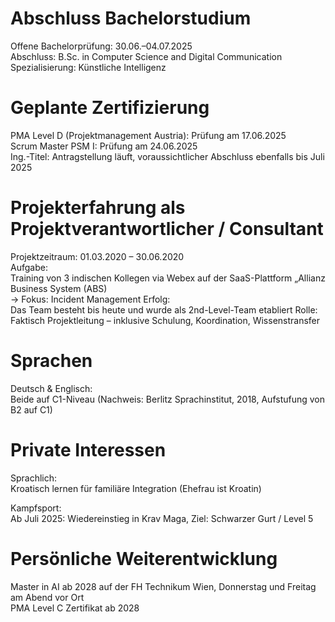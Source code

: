# Abschluss Bachelorstudium<br/>
  Offene Bachelorprüfung: 30.06.–04.07.2025<br/>
  Abschluss: B.Sc. in Computer Science and Digital Communication<br/>
  Spezialisierung: Künstliche Intelligenz<br/>

# Geplante Zertifizierung<br/>
  PMA Level D (Projektmanagement Austria): Prüfung am 17.06.2025<br/>
  Scrum Master PSM I: Prüfung am 24.06.2025<br/>
  Ing.-Titel: Antragstellung läuft, voraussichtlicher Abschluss ebenfalls bis Juli 2025<br/>
  
# Projekterfahrung als Projektverantwortlicher / Consultant<br/>
  Projektzeitraum: 01.03.2020 – 30.06.2020<br/>
  Aufgabe:<br/>
  Training von 3 indischen Kollegen via Webex auf der SaaS-Plattform „Allianz Business System (ABS)<br/>
    → Fokus: Incident Management
  Erfolg:<br/>
  Das Team besteht bis heute und wurde als 2nd-Level-Team etabliert
  Rolle:
  Faktisch Projektleitung – inklusive Schulung, Koordination, Wissenstransfer

# Sprachen<br/>
  Deutsch & Englisch:<br/>
  Beide auf C1-Niveau (Nachweis: Berlitz Sprachinstitut, 2018, Aufstufung von B2 auf C1)<br/>
  
# Private Interessen<br/>
  Sprachlich:<br/>
  Kroatisch lernen für familiäre Integration (Ehefrau ist Kroatin)<br/>

  Kampfsport:<br/>
  Ab Juli 2025: Wiedereinstieg in Krav Maga, Ziel: Schwarzer Gurt / Level 5<br/>

# Persönliche Weiterentwicklung<br/>

  Master in AI ab 2028 auf der FH Technikum Wien, Donnerstag und Freitag am Abend vor Ort<br/>
  PMA Level C Zertifikat ab 2028<br/>

